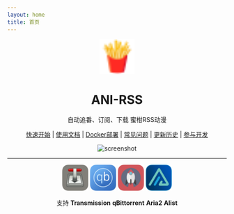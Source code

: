 ```yaml
---
layout: home
title: 首页
---
```


<div align="center">
<img alt="icon.svg" height="80" width="80" src="./image/icon.svg"/>
<h1>
ANI-RSS
</h1>
<p align="center">
自动追番、订阅、下载 蜜柑RSS动漫
</p>

<a href="start">快速开始</a>
|
<a href="add-rss">使用文档</a>
|
<a href="deploy/docker">Docker部署</a>
|
<a href="faq">常见问题</a>
|
<a href="history">更新历史</a>
|
<a href="dev/basic">参与开发</a>

<p></p>

<img src="/screenshot/62f73859bd2fb7063f7f1eff12545fec-screenshot.webp" alt="screenshot" id="screenshot">

<hr style="height: 1px;">

<div>
<img src="./image/Transmission.webp" alt="transmission" width="60">
<img src="./image/Qbittorrent.webp" alt="qbittorrent" width="60">
<img src="./image/Aria2.webp" alt="aria2" width="60">
<img src="./image/Alist.webp" alt="alist" width="60">
</div>

<p>支持 <strong>Transmission</strong> <strong>qBittorrent</strong> <strong>Aria2</strong> <strong>Alist</strong></p>

</div>

<!--@include: ./other.md{2,}-->
